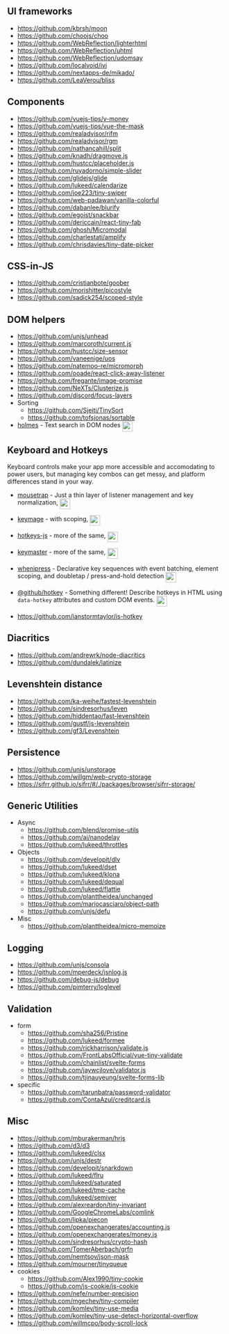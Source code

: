 ## UI frameworks

- https://github.com/kbrsh/moon
- https://github.com/choojs/choo
- https://github.com/WebReflection/lighterhtml
- https://github.com/WebReflection/uhtml
- https://github.com/WebReflection/udomsay
- https://github.com/localvoid/ivi
- https://github.com/nextapps-de/mikado/
- https://github.com/LeaVerou/bliss

## Components

- https://github.com/vuejs-tips/v-money
- https://github.com/vuejs-tips/vue-the-mask
- https://github.com/realadvisor/rifm
- https://github.com/realadvisor/rgm
- https://github.com/nathancahill/split
- https://github.com/knadh/dragmove.js
- https://github.com/hustcc/placeholder.js
- https://github.com/ruyadorno/simple-slider
- https://github.com/glidejs/glide
- https://github.com/lukeed/calendarize
- https://github.com/joe223/tiny-swiper
- https://github.com/web-padawan/vanilla-colorful
- https://github.com/dabanlee/blurify
- https://github.com/egoist/snackbar
- https://github.com/dericcain/react-tiny-fab
- https://github.com/ghosh/Micromodal
- https://github.com/charlestati/amplify
- https://github.com/chrisdavies/tiny-date-picker

## CSS-in-JS

- https://github.com/cristianbote/goober
- https://github.com/morishitter/picostyle
- https://github.com/sadick254/scoped-style

## DOM helpers

- https://github.com/unjs/unhead
- https://github.com/marcoroth/current.js
- https://github.com/hustcc/size-sensor
- https://github.com/vaneenige/uos
- https://github.com/natemoo-re/micromorph
- https://github.com/ooade/react-click-away-listener
- https://github.com/fregante/image-promise
- https://github.com/NeXTs/Clusterize.js
- https://github.com/discord/focus-layers
- Sorting
  - https://github.com/Sjeiti/TinySort
  - https://github.com/tofsjonas/sortable
- [holmes](https://github.com/Haroenv/holmes) - Text search in DOM nodes <img align="top" height="24" src="https://deno.bundlejs.com/?q=holmes.js&badge=">

## Keyboard and Hotkeys

Keyboard controls make your app more accessible and accomodating to power users, but managing key combos can get messy, and platform differences stand in your way. 

- [mousetrap](https://github.com/ccampbell/mousetrap) - Just a thin layer of listener management and key normalization, <img align="top" height="24" src="https://deno.bundlejs.com/?q=mousetrap&badge=">
- [keymage](https://github.com/piranha/keymage) - with scoping, <img align="top" height="24" src="https://deno.bundlejs.com/?q=keymage&badge=">

- [hotkeys-js](https://github.com/jaywcjlove/hotkeys-js) - more of the same, <img align="top" height="24" src="https://deno.bundlejs.com/?q=hotkeys-js&badge=">
- [keymaster](https://github.com/madrobby/keymaster) - more of the same, <img align="top" height="24" src="https://deno.bundlejs.com/?q=keymaster&badge=">


- [whenipress](https://github.com/lukeraymonddowning/whenipress) - Declarative key sequences with event batching, element scoping, and doubletap / press-and-hold detection <img align="top" height="24" src="https://deno.bundlejs.com/?q=whenipress&treeshake=[{+default+}]&badge=">
- [@github/hotkey](https://github.com/github/hotkey) - Something different! Describe hotkeys in HTML using `data-hotkey` attributes and custom DOM events. <img align="top" height="24" src="https://deno.bundlejs.com/?q=@github/hotkey&treeshake=[{+install+}]&badge=">

- https://github.com/ianstormtaylor/is-hotkey

## Diacritics

- https://github.com/andrewrk/node-diacritics
- https://github.com/dundalek/latinize

## Levenshtein distance

- https://github.com/ka-weihe/fastest-levenshtein
- https://github.com/sindresorhus/leven
- https://github.com/hiddentao/fast-levenshtein
- https://github.com/gustf/js-levenshtein
- https://github.com/gf3/Levenshtein

## Persistence

- https://github.com/unjs/unstorage
- https://github.com/willgm/web-crypto-storage
- https://sifrr.github.io/sifrr/#/./packages/browser/sifrr-storage/

## Generic Utilities

- Async
  - https://github.com/blend/promise-utils
  - https://github.com/ai/nanodelay
  - https://github.com/lukeed/throttles
- Objects
  - https://github.com/developit/dlv
  - https://github.com/lukeed/dset
  - https://github.com/lukeed/klona
  - https://github.com/lukeed/dequal
  - https://github.com/lukeed/flattie
  - https://github.com/planttheidea/unchanged
  - https://github.com/mariocasciaro/object-path
  - https://github.com/unjs/defu
- Misc
  - https://github.com/planttheidea/micro-memoize

## Logging

- https://github.com/unjs/consola
- https://github.com/mperdeck/jsnlog.js
- https://github.com/debug-js/debug
- https://github.com/pimterry/loglevel

## Validation

- form
  - https://github.com/sha256/Pristine
  - https://github.com/lukeed/formee
  - https://github.com/rickharrison/validate.js
  - https://github.com/FrontLabsOfficial/vue-tiny-validate
  - https://github.com/chainlist/svelte-forms
  - https://github.com/jaywcjlove/validator.js
  - https://github.com/tjinauyeung/svelte-forms-lib
- specific
  - https://github.com/tarunbatra/password-validator
  - https://github.com/ContaAzul/creditcard.js

## Misc

- https://github.com/mburakerman/hrjs
- https://github.com/d3/d3
- https://github.com/lukeed/clsx
- https://github.com/unjs/destr
- https://github.com/developit/snarkdown
- https://github.com/lukeed/flru
- https://github.com/lukeed/saturated
- https://github.com/lukeed/tmp-cache
- https://github.com/lukeed/semiver
- https://github.com/alexreardon/tiny-invariant
- https://github.com/GoogleChromeLabs/comlink
- https://github.com/lipka/piecon
- https://github.com/openexchangerates/accounting.js
- https://github.com/openexchangerates/money.js
- https://github.com/sindresorhus/crypto-hash
- https://github.com/TomerAberbach/grfn
- https://github.com/nemtsov/json-mask
- https://github.com/mourner/tinyqueue
- cookies
  - https://github.com/Alex1990/tiny-cookie
  - https://github.com/js-cookie/js-cookie
- https://github.com/nefe/number-precision
- https://github.com/mgechev/tiny-compiler
- https://github.com/komlev/tiny-use-media
- https://github.com/komlev/tiny-use-detect-horizontal-overflow
- https://github.com/willmcpo/body-scroll-lock

